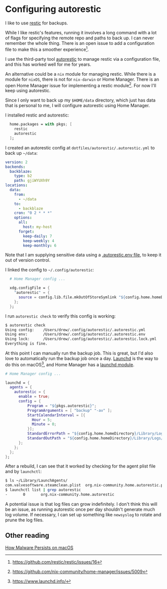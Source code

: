 # Configuring autorestic

I like to use [restic](https://restic.net/) for backups.

While I like restic's features, running it involves a long command with a lot of flags for
specifying the remote repo and paths to back up.
I can never remember the whole thing.
There is an open issue to add a configuration file to make this a smoother experience[^1].

I use the third-party tool [autorestic](https://github.com/restic/restic/issues/16) to manage restic via a
configuration file, and this has worked well for me for years.

An alternative could be a `nix` module for managing restic.
While there is a module for `nixOS`, there is not for `nix-darwin` or Home Manager.
There is an open Home Manager issue for implementing a restic module[^2].
For now I'll keep using autorestic.

Since I only want to back up my `$HOME/data` directory,
which just has data that is personal to me,
I will configure autorestic using Home Manager.

I installed restic and autorestic:

```nix
  home.packages = with pkgs; [
    restic
    autorestic
  ];
```

I created an autorestic config at `dotfiles/autorestic/.autorestic.yml` to back up `~/data`:

```yaml
version: 2
backends:
  backblaze:
    type: b2
    path: gjiWYUXh9Y
locations:
  data:
    from:
      - ~/data
    to:
      - backblaze
    cron: "0 2 * * *"
    options:
      all:
        host: my-host
      forget:
        keep-daily: 7
        keep-weekly: 4
        keep-monthly: 6
```

Note that I am supplying sensitive data using a [.autorestic.env file](https://autorestic.vercel.app/backend/env#env-file),
to keep it out of version control.

I linked the config to `~/.config/autorestic`:

```nix
  # Home Manager config ...

  xdg.configFile = {
    "autorestic" = {
      source = config.lib.file.mkOutOfStoreSymlink "${config.home.homeDirectory}/data/code/homelab/dotfiles/autorestic";
    };
  };
```

I run `autorestic check` to verify this config is working:

```sh
$ autorestic check
Using config:    /Users/drew/.config/autorestic/.autorestic.yml
Using env:       /Users/drew/.config/autorestic/.autorestic.env
Using lock:      /Users/drew/.config/autorestic/.autorestic.lock.yml
Everything is fine.
```

At this point I can manually run the backup job.
This is great, but I'd also love to automatically run the backup job once a day.
[Launchd](https://en.wikipedia.org/wiki/Launchd) is the way to do this on macOS[^3],
and Home Manager has a [launchd module](https://github.com/nix-community/home-manager/blob/master/modules/launchd/default.nix).

```nix
# Home Manager config ...

launchd = {
  agents = {
    autorestic = {
      enable = true;
      config = {
          Program = "${pkgs.autorestic}";
          ProgramArguments = [ "backup" "-av" ];
          StartCalendarInterval = [{
            Hour = 5;
            Minute = 0;
          }];
          StandardErrorPath = "${config.home.homeDirectory}/Library/Logs/org.nix-community.home.autorestic/stderr.log";
          StandardOutPath = "${config.home.homeDirectory}/Library/Logs/org.nix-community.home.autorestic/stdout.log";
      };
    };
  };
};
```

After a rebuild, I can see that it worked by checking for the agent plist file and by `launchctl`:

```sh
$ ls ~/Library/LaunchAgents/
com.valvesoftware.steamclean.plist  org.nix-community.home.autorestic.plist
$ launchctl list | grep autorestic
-       0       org.nix-community.home.autorestic
```

A potential issue is that log files can grow indefinitely.
I don't think this will be an issue, as running autorestic once per day shouldn't generate much log volume.
If necessary, I can set up something like `newsyslog` to rotate and prune the log files.

## Other reading

[How Malware Persists on macOS](https://www.sentinelone.com/blog/how-malware-persists-on-macos/)

[^1]: https://github.com/restic/restic/issues/16
[^2]: https://github.com/nix-community/home-manager/issues/5009
[^3]: https://www.launchd.info/
